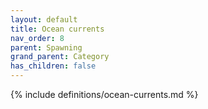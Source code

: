 ```yaml
---
layout: default
title: Ocean currents
nav_order: 8
parent: Spawning
grand_parent: Category
has_children: false
---
```

{% include definitions/ocean-currents.md %}
